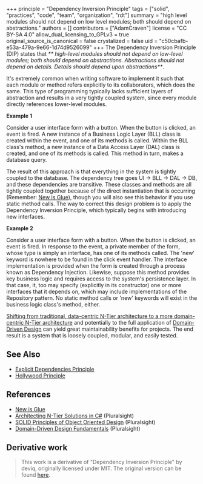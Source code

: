 +++
principle = "Dependency Inversion Principle"
tags = ["solid", "practices", "code", "team", "organization", "rdt"]
summary = "high level modules should not depend on low level modules; both should depend on abstractions."
authors = []
contributors = ["AdamCraven"]
license = "CC BY-SA 4.0"
allow_dual_licensing_to_GPLv3 = true
original_source_is_canonical = false
crystalized = false
uid = "c50cbafb-e53a-479a-9e66-1d74d9526099"
+++
The Dependency Inversion Principle (DIP) states that _** high-level modules should not depend on low-level modules; both should depend on abstractions. Abstractions should not depend on details.  Details should depend upon abstractions**_.

It's extremely common when writing software to implement it such that each module or method refers explicitly to its collaborators, which does the same. This type of programming typically lacks sufficient layers of abstraction and results in a very tightly coupled system, since every module directly references lower-level modules.

**Example 1**

Consider a user interface form with a button. When the button is clicked, an event is fired. A new instance of a Business Logic Layer (BLL) class is created within the event, and one of its methods is called. Within the BLL class's method, a new instance of a Data Access Layer (DAL) class is created, and one of its methods is called. This method in turn, makes a database query.

The result of this approach is that everything in the system is tightly coupled to the database.  The dependency tree goes UI -> BLL -> DAL -> DB, and these dependencies are transitive. These classes and methods are all tightly coupled together because of the direct instantiation that is occurring (Remember: [New is Glue](http://ardalis.com/new-is-glue)), though you will also see this behavior if you use static method calls. The way to correct this design problem is to apply the Dependency Inversion Principle, which typically begins with introducing new interfaces.

**Example 2**

Consider a user interface form with a button. When the button is clicked, an event is fired. In response to the event, a private member of the form, whose type is simply an interface, has one of its methods called. The 'new' keyword is nowhere to be found in the click event handler. The interface implementation is provided when the form is created through a process known as Dependency Injection. Likewise, suppose this method provides key business logic and requires access to the system's persistence layer. In that case, it, too may specify (explicitly in its constructor) one or more interfaces that it depends on, which may include implementations of the Repository pattern. No static method calls or 'new' keywords will exist in the business logic class's method, either.

[Shifting from traditional, data-centric N-Tier architecture to a more domain-centric N-Tier architecture](http://www.pluralsight.com/courses/n-tier-apps-part1) and potentially to the full application of [Domain-Driven Design](http://bit.ly/PS-DDD) can yield great maintainability benefits for projects. The end result is a system that is loosely coupled, modular, and easily tested.

## See Also

* [Explicit Dependencies Principle](/p/explicit-dependencies-principle)
* [Hollywood Principle](/p/hollywood-principle)

## References

* [New is Glue](http://ardalis.com/new-is-glue)
* [Architecting N-Tier Solutions in C#](http://www.pluralsight.com/courses/n-tier-apps-part1) (Pluralsight)
* [SOLID Principles of Object Oriented Design](https://www.pluralsight.com/courses/principles-oo-design) (Pluralsight)
* [Domain-Driven Design Fundamentals](http://bit.ly/PS-DDD) (Pluralsight)

## Derivative work

> This work is a derivative of "Dependency Inversion Principle" by deviq, originally licensed under MIT. The original version can be found [here](https://deviq.com/principles/dependency-inversion-principle).
